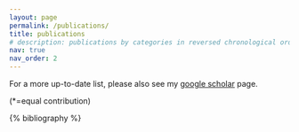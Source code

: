 ```yaml
---
layout: page
permalink: /publications/
title: publications
# description: publications by categories in reversed chronological order. generated by jekyll-scholar.
nav: true
nav_order: 2
---
```


For a more up-to-date list, please also see my [google scholar](https://scholar.google.com/citations?user=2d-0ybAAAAAJ&hl=en) page.

(*=equal contribution)

<!-- _pages/publications.md -->
<div class="publications">

{% bibliography %}

</div>
